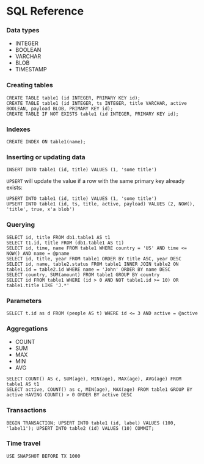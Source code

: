 
# SQL Reference

### Data types

<CustomList class="no-horizontal-padding">

* INTEGER
* BOOLEAN
* VARCHAR
* BLOB
* TIMESTAMP

</CustomList>

<WrappedSection>

### Creating tables

```
CREATE TABLE table1 (id INTEGER, PRIMARY KEY id);
CREATE TABLE table1 (id INTEGER, ts INTEGER, title VARCHAR, active BOOLEAN, payload BLOB, PRIMARY KEY id);
CREATE TABLE IF NOT EXISTS table1 (id INTEGER, PRIMARY KEY id);
```

### Indexes

```
CREATE INDEX ON table1(name);
```

### Inserting or updating data

```
INSERT INTO table1 (id, title) VALUES (1, 'some title')
```

`UPSERT` will update the value if a row with the same primary key already exists:

```
UPSERT INTO table1 (id, title) VALUES (1, 'some title')
UPSERT INTO table1 (id, ts, title, active, payload) VALUES (2, NOW(), 'title', true, x'a blob')
```

### Querying

```
SELECT id, title FROM db1.table1 AS t1
SELECT t1.id, title FROM (db1.table1 AS t1)
SELECT id, time, name FROM table1 WHERE country = 'US' AND time <= NOW() AND name = @pname
SELECT id, title, year FROM table1 ORDER BY title ASC, year DESC
SELECT id, name, table2.status FROM table1 INNER JOIN table2 ON table1.id = table2.id WHERE name = 'John' ORDER BY name DESC
SELECT country, SUM(amount) FROM table1 GROUP BY country
SELECT id FROM table1 WHERE (id > 0 AND NOT table1.id >= 10) OR table1.title LIKE 'J.*'
```

### Parameters

```
SELECT t.id as d FROM (people AS t) WHERE id <= 3 AND active = @active
```

</WrappedSection>

<WrappedSection>

### Aggregations

<CustomList class="no-horizontal-padding">

* COUNT
* SUM
* MAX
* MIN
* AVG

</CustomList>

```
SELECT COUNT() AS c, SUM(age), MIN(age), MAX(age), AVG(age) FROM table1 AS t1
SELECT active, COUNT() as c, MIN(age), MAX(age) FROM table1 GROUP BY active HAVING COUNT() > 0 ORDER BY active DESC
```

</WrappedSection>

<WrappedSection>

### Transactions

```
BEGIN TRANSACTION; UPSERT INTO table1 (id, label) VALUES (100, 'label1'); UPSERT INTO table2 (id) VALUES (10) COMMIT;
```

### Time travel

```
USE SNAPSHOT BEFORE TX 1000
```

</WrappedSection>
